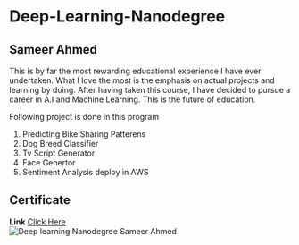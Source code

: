 # Deep-Learning-Nanodegree

## Sameer Ahmed
<p>
  This is by far the most rewarding educational experience I have ever undertaken. What I love the most is the emphasis on actual projects and learning by doing. After having taken this course, I have decided to pursue a career in A.I and Machine Learning. This is the future of education.
</p>
<p>
  Following project is done in this program </p>
<ol>
  <li>Predicting Bike Sharing Patterens</li>
  <li> Dog Breed Classifier</li>
  <li> Tv Script Generator</li>
  <li> Face Genertor</li>
  <li> Sentiment Analysis deploy in AWS</li>
  
  </ol>
  
  ## Certificate
  <b>Link</b>
  <a href="https://confirm.udacity.com/SG2639T7">Click Here </a><br/>
<img src="https://s3-us-west-2.amazonaws.com/udacity-printer/production/certificates/03f69727-8d8e-4863-ab1b-4bff19fb1476.svg" alt="Deep learning Nanodegree Sameer Ahmed">
